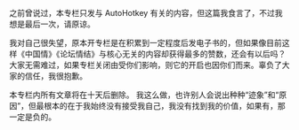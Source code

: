 之前曾说过，本专栏只发与 AutoHotkey 有关的内容，但这篇我食言了，不过我想是最后一次，请原谅。

我对自己很失望，原本开专栏是在积累到一定程度后发电子书的，但如果像目前这样《中国情》《论坛情结》与核心无关的内容却获得最多的赞数，还会有以后吗？大家无需难过，如果专栏关闭由受你们影响，则它的开启也因你们而来。辜负了大家的信任，我很抱歉。

本专栏内所有文章将在十天后删除。 我这么做，也许别人会说出种种“迹象”和“原因”，但最根本的在于我始终没有接受我自己，我没有找到我的价值，如果有，那一定是负的。
